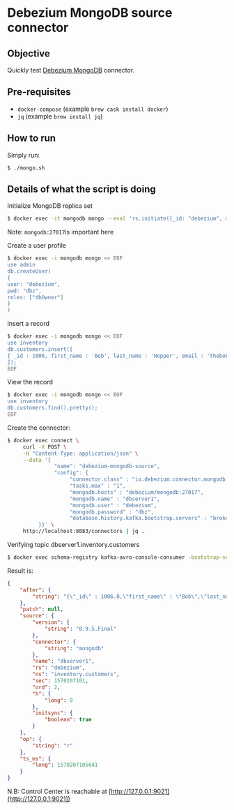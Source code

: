 # Debezium MongoDB source connector

## Objective

Quickly test [Debezium MongoDB](https://docs.confluent.io/current/connect/debezium-connect-mongodb/index.html#quick-start) connector.

## Pre-requisites

* `docker-compose` (example `brew cask install docker`)
* `jq` (example `brew install jq`)


## How to run

Simply run:

```
$ ./mongo.sh
```

## Details of what the script is doing


Initialize MongoDB replica set

```bash
$ docker exec -it mongodb mongo --eval 'rs.initiate({_id: "debezium", members:[{_id: 0, host: "mongodb:27017"}]})'
```

Note: `mongodb:27017`is important here

Create a user profile

```bash
$ docker exec -i mongodb mongo << EOF
use admin
db.createUser(
{
user: "debezium",
pwd: "dbz",
roles: ["dbOwner"]
}
)
```

Insert a record

```bash
$ docker exec -i mongodb mongo << EOF
use inventory
db.customers.insert([
{ _id : 1006, first_name : 'Bob', last_name : 'Hopper', email : 'thebob@example.com' }
]);
EOF
```

View the record

```bash
$ docker exec -i mongodb mongo << EOF
use inventory
db.customers.find().pretty();
EOF
```

Create the connector:

```bash
$ docker exec connect \
     curl -X POST \
     -H "Content-Type: application/json" \
     --data '{
               "name": "debezium-mongodb-source",
               "config": {
                    "connector.class" : "io.debezium.connector.mongodb.MongoDbConnector",
                    "tasks.max" : "1",
                    "mongodb.hosts" : "debezium/mongodb:27017",
                    "mongodb.name" : "dbserver1",
                    "mongodb.user" : "debezium",
                    "mongodb.password" : "dbz",
                    "database.history.kafka.bootstrap.servers" : "broker:9092"
          }}' \
     http://localhost:8083/connectors | jq .
```

Verifying topic dbserver1.inventory.customers

```bash
$ docker exec schema-registry kafka-avro-console-consumer -bootstrap-server broker:9092 --topic dbserver1.inventory.customers --from-beginning --max-messages 1
```

Result is:

```json
{
    "after": {
        "string": "{\"_id\" : 1006.0,\"first_name\" : \"Bob\",\"last_name\" : \"Hopper\",\"email\" : \"thebob@example.com\"}"
    },
    "patch": null,
    "source": {
        "version": {
            "string": "0.9.5.Final"
        },
        "connector": {
            "string": "mongodb"
        },
        "name": "dbserver1",
        "rs": "debezium",
        "ns": "inventory.customers",
        "sec": 1570207101,
        "ord": 2,
        "h": {
            "long": 0
        },
        "initsync": {
            "boolean": true
        }
    },
    "op": {
        "string": "r"
    },
    "ts_ms": {
        "long": 1570207105641
    }
}
```

N.B: Control Center is reachable at [http://127.0.0.1:9021](http://127.0.0.1:9021])
